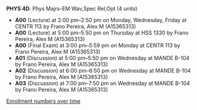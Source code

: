 **PHYS 4D**: Phys Majrs-EM Wav,Spec Rel,Opt (4 units)

- **A00** (Lecture) at 2:00 pm–2:50 pm on Monday, Wednesday, Friday at CENTR 113 by Frano Pereira, Alex M (A15365313)
- **A00** (Lecture) at 5:00 pm–5:50 pm on Thursday at HSS 1330 by Frano Pereira, Alex M (A15365313)
- **A00** (Final Exam) at 3:00 pm–5:59 pm on Monday at CENTR 113 by Frano Pereira, Alex M (A15365313)
- **A01** (Discussion) at 5:00 pm–5:50 pm on Wednesday at MANDE B-104 by Frano Pereira, Alex M (A15365313)
- **A02** (Discussion) at 6:00 pm–6:50 pm on Wednesday at MANDE B-104 by Frano Pereira, Alex M (A15365313)
- **A03** (Discussion) at 7:00 pm–7:50 pm on Wednesday at MANDE B-104 by Frano Pereira, Alex M (A15365313)

[Enrollment numbers over time](./PHYS4D.tsv)
